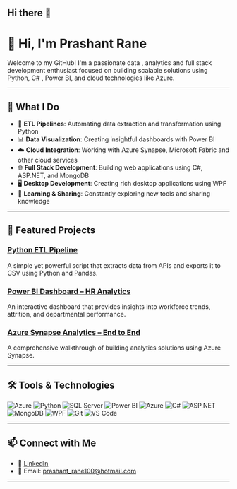 ## Hi there 👋

# 👋 Hi, I'm Prashant Rane

Welcome to my GitHub! I'm a passionate data , analytics and full stack development enthusiast focused on building scalable solutions using Python, C# , Power BI, and cloud technologies like Azure.


---

## 🚀 What I Do

- 🔄 **ETL Pipelines**: Automating data extraction and transformation using Python
- 📊 **Data Visualization**: Creating insightful dashboards with Power BI
- ☁️ **Cloud Integration**: Working with Azure Synapse, Microsoft Fabric and other cloud services
- 🌐 **Full Stack Development**: Building web applications using C#, ASP.NET, and MongoDB
- 🖥️ **Desktop Development**: Creating rich desktop applications using WPF
- 🧠 **Learning & Sharing**: Constantly exploring new tools and sharing knowledge

---

## 📌 Featured Projects

### [Python ETL Pipeline](https://github.com/Prane23/Python_ETL_Pipeline)
A simple yet powerful script that extracts data from APIs and exports it to CSV using Python and Pandas.

### [Power BI Dashboard – HR Analytics](https://github.com/Prane23/Power-BI-Dashboard-HR-Analytics)
An interactive dashboard that provides insights into workforce trends, attrition, and departmental performance.

### [Azure Synapse Analytics – End to End](https://github.com/Prane23/Azure-Synapse-Analytics_End_to_End)
A comprehensive walkthrough of building analytics solutions using Azure Synapse.

---

## 🛠️ Tools & Technologies

![Azure](https://img.shields.io/badge/-Azure-0078D4?style=flat&logo=m-Azure%20Functions20SQL-0078D4?style=flat&logo=microsoftsqlserver&D4?style=flat&logo=microsoft)
![Python](https://img.shields.io/badge/-Python-3776AB?style=flat&logo=python&logoColor=white)
![SQL Server](https://img.shields.io/badge/-SQL%20Server-CC2927?style=flat&logo=flat&logo=postgres)
![Power BI](https://img.shields.io/badge/-Power%20BI-F2C811?style=flat&logo=powerbi&logoColor=black)
![Azure](https://img.shields.io/badge/-Azure-0078D4?style=flat&logo=microsoftazure&logoColor=white)
![C#](https://img.shields.io/badge/-C%23-239120?style=flat&logo=c-sharp&logoColor=white)
![ASP.NET](https://img.shields.io/badge/-ASP.NET-512BD4?style=flat&logo=.net&logoColor=white)
![MongoDB](https://img.shields.io/badge/-MongoDB-47A248?style=flat&logo=mongodb&logoColor=white)
![WPF](https://img.shields.io/badge/-WPF-5C2D91?style=flat&logo=windows&logoColor=white)
![Git](https://img.shields.io/badge/-Git-F05032?style=flat&logo=git&logoColor=white)
![VS Code](https://img.shields.io/badge/-VS%20Code-007ACC?style=flat&logo=visualstudiocode&logoColor=white)

---

## 📫 Connect with Me

- 💼 [LinkedIn](https://www.linkedin.com/in/prashant-rane/)
- 📧 Email: prashant_rane100@hotmail.com

---
